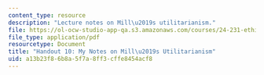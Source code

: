 ```yaml
---
content_type: resource
description: "Lecture notes on Mill\u2019s utilitarianism."
file: https://ol-ocw-studio-app-qa.s3.amazonaws.com/courses/24-231-ethics-fall-2009/a13b23f86b8a5f7a8ff3cffe8454acf8_MIT24_231F09_lec11.pdf
file_type: application/pdf
resourcetype: Document
title: "Handout 10: My Notes on Mill\u2019s Utilitarianism"
uid: a13b23f8-6b8a-5f7a-8ff3-cffe8454acf8
---
```

